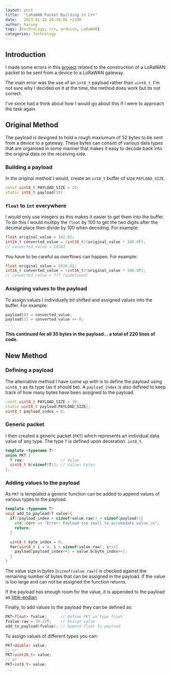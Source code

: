 ```yaml
---
layout: post
title:  "LoRaWAN Packet Building in C++"
date:   2023-01-22 20:30:00 +1100
author: harvey
tags: [technology, c++, arduino, LoRaWAN]
categories: Technology
---
```


## Introduction
I made some errors in this [project](https://github.com/DPIclimate/ag-node) related
to the construction of a LoRaWAN packet to be sent from a device to a LoRaWAN gateway.

The main error was the use of an `int8_t` payload rather than `uint8_t`. I'm not sure
why I decided on it at the time, the method does work but its not correct.

I've since had a think about how I would go about this if I were to approach the task again.

## Original Method
The payload is designed to hold a rough maxiumum of 52 bytes to be sent from a device to a
gateway. These bytes can consist of various data types that are organised in some manner
that makes it easy to decode back into the original data on the receiving side.

### Building a payload
In the original method I would, create an `int8_t` buffer of size `PAYLOAD_SIZE`.
```c++
const uint8_t PAYLOAD_SIZE = 10;
static int8_t payload[10]
```

### `float` to `int` everywhere
I would only use integers as this makes it easier to get them into the buffer. To do this
I would multipy the `float` by 100 to get the two digits after the decimal place then
divide by 100 when decoding. For example:
```c++
float original_value = 102.82;
int16_t converted_value = (int16_t)(original_value * 100.0f);
// converted_value = 10282
```
You have to be careful as overflows can happen. For example:
```c++
float original_value = 1020.82;
int16_t converted_value = (int16_t)(original_value * 100.0f);
// converted_value = ??? (undefined)
```

### Assigning values to the payload
To assign values I individually bit shifted and assigned values into the buffer. For example:
```c++
payload[0] = converted_value;
payload[1] = converted_value >> 8;
...
```
**This continued for all 35 bytes in the payload... a total of 220 lines of code.**

## New Method
### Defining a payload
The alternative method I have come up with is to define the payload using `uint8_t` as its
type (as it should be). A `payload_index` is also defined to keep track of how many bytes
have been assigned to the payload.
```c++
const uint8_t PAYLOAD_SIZE = 18;
static uint8_t payload[PAYLOAD_SIZE];
uint8_t payload_index = 0;
```
### Generic packet
I then created a generic packet (`PKT`) which represents an individual data value of any type.
The type `T` is defined upon deceration.
`int8_t`.
```c++
template <typename T>
union PKT {
  T raw;                // Value
  uint8_t b[sizeof(T)]; // Values bytes
};
```
### Adding values to the payload
As `PKT` is templated a generic function can be added to append values of various types to the
payload.
```c++
template <typename T>
void add_to_payload(T value){
  if((payload_index + sizeof(value.raw)) > sizeof(payload)){
    std::cerr << "Error: Payload too small to accomodate value.\n";
    return;
  }

  uint8_t byte_index = 0;
  for(uint8_t i = 0; i < sizeof(value.raw); i++){
    payload[payload_index++] = value.b[byte_index++];
  }
}
```
The value size in bytes (`sizeof(value.raw)`) is checked against the remaining number of bytes
that can be assigned in the payload. If the value is too large and can not be assigned the
function returns.

If the payload has enough room for the value, it is appended to the payload as
[little-endian](https://en.wikipedia.org/wiki/Endianness).

Finally, to add values to the payload they can be defined as:
```c++
PKT<float> fvalue;      // Define PKT as type float
fvalue.raw = 10.22f;    // Assign value
add_to_payload(fvalue); // Append float to payload
```
To assign values of different types you can:
```c++
PKT<double> value;
// or
PKT<uint16_t> value;
// or
PKT<int8_t> value;
...
```

